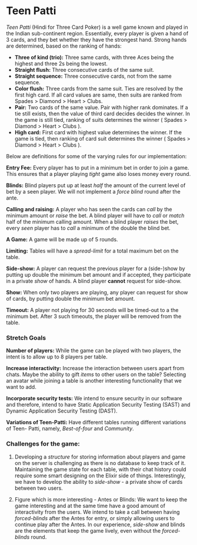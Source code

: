 # Teen Patti

*Teen Patti* (Hindi for Three Card Poker) is a well game known and played in the Indian
sub-continent region. Essentially, every player is given a hand of 3 cards, and they bet
whether they have the strongest hand. Strong hands are determined, based on the ranking of
 hands:

 - **Three of kind (trio):** Three same cards, with three Aces being the highest and three
  2s being the lowest.
 - **Straight flush:** Three consecutive cards of the same suit.
 - **Straight sequence:** Three consecutive cards, not from the same sequence.
 - **Color flush:** Three cards from the same suit. Ties are resolved by the first high
 card. If all card values are same, then suits are ranked from Spades > Diamond > Heart >
 Clubs.
 - **Pair:** Two cards of the same value. Pair with higher rank dominates. If a tie still
 exists, then the value of third card decides decides the winner. In the game is still
 tied, ranking of suits determines the winner ( Spades > Diamond > Heart > Clubs ).
 - **High card:** First card with highest value determines the winner. If the game is
 tied, then ranking of card suit determines the winner ( Spades > Diamond > Heart > Clubs
    ).

Below are definitions for some of the varying rules for our implementation:

**Entry Fee:** Every player has to put in a minimum bet in order to join a game. This
ensures that a player playing *tight* game also loses money every round.

**Blinds:** Blind players put up at least *half* the amount of the current level of bet
by a seen player. We will not implement a *force blind* round after the ante.

**Calling and raising:** A player who has seen the cards can *call* by the minimum amount
or *raise* the bet. A blind player will have to *call* or *match* half of the minimum
calling amount. When a blind player *raises* the bet, every *seen* player has to *call* a
minimum of the double the blind bet.

**A Game:** A game will be made up of 5 rounds.

**Limiting:** Tables will have a *spread-limit* for a total maximum bet on the table.

**Side-show:** A player can request the previous player for a (side-)show by putting up
double the minimum bet amount and if accepted, they participate in a private *show* of
hands. A blind player __cannot__ request for side-show.

**Show:** When only two players are playing, any player can request for show of cards, by
putting double the minimum bet amount.

**Timeout:** A player not playing for 30 seconds will be timed-out to a the minimum bet.
After 3 such timeouts, the player will be removed from the table.

### Stretch Goals

**Number of players:** While the game can be played with two players, the intent is to
allow up to 8 players per table.

**Increase interactivity:** Increase the interaction between users apart from chats. Maybe
 the ability to gift *items* to other users on the table? Selecting an avatar while
 joining a table is another interesting functionality that we want to add.

**Incorporate security tests:** We intend to ensure security in our software and
therefore, intend to have Static Application Security Testing (SAST) and Dynamic
Application Security Testing (DAST).

**Variations of Teen-Patti:** Have different tables running different variations of Teen-
Patti, namely, *Best-of-four* and *Community*.

### Challenges for the game:

1. Developing a *structure* for storing information about players and game on the server
is challenging as there is no database to keep track of it. Maintaining the game state for
 each table, with their chat history could require some smart designing on the Elixir side
 of things. Interestingly, we have to develop the ability to *side-show* - a private show
 of cards between two users.

2. Figure which is more interesting - Antes or Blinds: We want to keep the game
interesting and at the same time have a good amount of interactivity from the users. We
intend to take a call between having *forced-blinds* after the Antes for entry, or simply
allowing users to continue play after the Antes. In our experience, *side-show* and blinds
are the elements that keep the game lively, even without the *forced-blinds* round.
